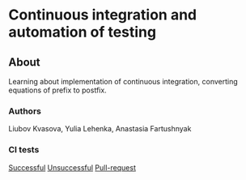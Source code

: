 # Continuous integration and automation of testing

## About
Learning about implementation of continuous integration, converting equations of prefix to postfix.

### Authors
Liubov Kvasova, Yulia Lehenka, Anastasia Fartushnyak

### CI tests
[Successful](https://github.com/Anastasiiiii/APZ_lab2/commit/38f5eee15e6b428fb28bb5a94f8fbcdd95b153e6)
[Unsuccessful](https://github.com/Anastasiiiii/APZ_lab2/commit/d6dcc2e855893e6f405dd912fa7972cb834829ca)
[Pull-request](https://github.com/Anastasiiiii/APZ_lab2/commit/ad456d95f0cd40a47a41433d6fc44da822e88117)